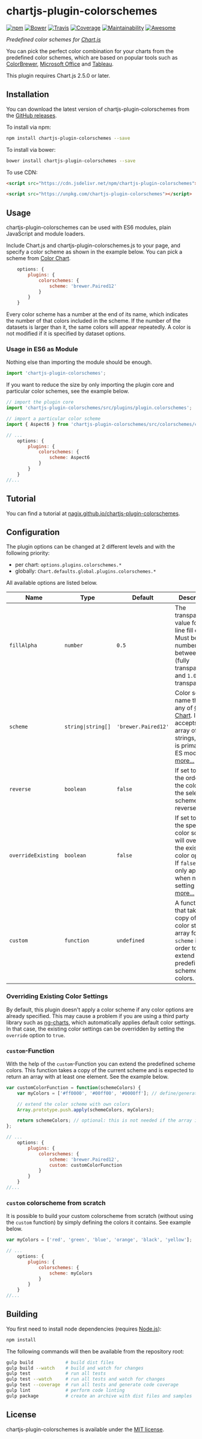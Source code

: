 # chartjs-plugin-colorschemes

[![npm](https://img.shields.io/npm/v/chartjs-plugin-colorschemes.svg?style=flat-square)](https://npmjs.com/package/chartjs-plugin-colorschemes) [![Bower](https://img.shields.io/bower/v/chartjs-plugin-colorschemes.svg?style=flat-square)](https://libraries.io/bower/chartjs-plugin-colorschemes) [![Travis](https://img.shields.io/travis/nagix/chartjs-plugin-colorschemes/master.svg?style=flat-square)](https://travis-ci.org/nagix/chartjs-plugin-colorschemes) [![Coverage](https://img.shields.io/codeclimate/coverage/nagix/chartjs-plugin-colorschemes.svg?style=flat-square)](https://codeclimate.com/github/nagix/chartjs-plugin-colorschemes)  [![Maintainability](https://img.shields.io/codeclimate/maintainability/nagix/chartjs-plugin-colorschemes.svg?style=flat-square)](https://codeclimate.com/github/nagix/chartjs-plugin-colorschemes) [![Awesome](https://awesome.re/badge-flat2.svg)](https://github.com/chartjs/awesome)

*Predefined color schemes for [Chart.js](https://www.chartjs.org)*

You can pick the perfect color combination for your charts from the predefined color schemes, which are based on popular tools such as [ColorBrewer](http://colorbrewer2.org), [Microsoft Office](https://products.office.com) and [Tableau](https://www.tableau.com).

This plugin requires Chart.js 2.5.0 or later.

## Installation

You can download the latest version of chartjs-plugin-colorschemes from the [GitHub releases](https://github.com/nagix/chartjs-plugin-colorschemes/releases/latest).

To install via npm:

```bash
npm install chartjs-plugin-colorschemes --save
```

To install via bower:

```bash
bower install chartjs-plugin-colorschemes --save
```

To use CDN:

```html
<script src="https://cdn.jsdelivr.net/npm/chartjs-plugin-colorschemes"></script>
```
```html
<script src="https://unpkg.com/chartjs-plugin-colorschemes"></script>
```

## Usage

chartjs-plugin-colorschemes can be used with ES6 modules, plain JavaScript and module loaders.

Include Chart.js and chartjs-plugin-colorschemes.js to your page, and specify a color scheme as shown in the example below. You can pick a scheme from [Color Chart](https://nagix.github.io/chartjs-plugin-colorschemes/colorchart.html).

```js
    options: {
        plugins: {
            colorschemes: {
                scheme: 'brewer.Paired12'
            }
        }
    }
```

Every color scheme has a number at the end of its name, which indicates the number of that colors included in the scheme. If the number of the datasets is larger than it, the same colors will appear repeatedly. A color is not modified if it is specified by dataset options.

### Usage in ES6 as Module

Nothing else than importing the module should be enough.

```js
import 'chartjs-plugin-colorschemes';
```

If you want to reduce the size by only importing the plugin core and particular color schemes, see the example below.

```js
// import the plugin core
import 'chartjs-plugin-colorschemes/src/plugins/plugin.colorschemes';

// import a particular color scheme
import { Aspect6 } from 'chartjs-plugin-colorschemes/src/colorschemes/colorschemes.office';

// ...
    options: {
        plugins: {
            colorschemes: {
                scheme: Aspect6
            }
        }
    }
//...
```

## Tutorial

You can find a tutorial at [nagix.github.io/chartjs-plugin-colorschemes](https://nagix.github.io/chartjs-plugin-colorschemes).

## Configuration

The plugin options can be changed at 2 different levels and with the following priority:

- per chart: `options.plugins.colorschemes.*`
- globally: `Chart.defaults.global.plugins.colorschemes.*`

All available options are listed below.

| Name | Type | Default | Description
| ---- | ---- | ------- | -----------
| `fillAlpha` | `number` | `0.5` | The transparency value for the line fill color. Must be a number between `0.0` (fully transparent) and `1.0` (no transparency).
| `scheme` | <code>string&#124;string[]</code> | `'brewer.Paired12'` | Color scheme name that is any of [Color Chart](https://nagix.github.io/chartjs-plugin-colorschemes/colorchart.html). It also accepts an array of color strings, which is primarily for ES modules. [more...](#usage-in-es6-as-module)
| `reverse` | `boolean` | `false` | If set to `true`, the order of the colors in the selected  scheme is reversed.
| `overrideExisting` | `boolean` | `false` | If set to `true`, the specified color scheme will override the existing color options. If `false`, it is only applied when no color setting exists. [more...](#overriding-existing-color-settings)
| `custom` | `function` | `undefined` | A function that takes a copy of the color string array for `scheme` in order to extend the predefined scheme colors. [more...](#custom-function)

### Overriding Existing Color Settings

By default, this plugin doesn't apply a color scheme if any color options are already specified. This may cause a problem if you are using a third party library such as [ng-charts](https://valor-software.com/ng2-charts/), which automatically applies default color settings. In that case, the existing color settings can be overridden by setting the `override` option to `true`.

### `custom`-Function

With the help of the `custom`-Function you can extend the predefined scheme colors. This function takes a copy of the current scheme and is expected to return an array with at least one element. See the example below.

```js
var customColorFunction = function(schemeColors) {
    var myColors = ['#ff0000', '#00ff00', '#0000ff']; // define/generate own colors

    // extend the color scheme with own colors
    Array.prototype.push.apply(schemeColors, myColors);

    return schemeColors; // optional: this is not needed if the array is modified in place
};

// ...
    options: {
        plugins: {
            colorschemes: {
                scheme: 'brewer.Paired12',
                custom: customColorFunction
            }
        }
    }
//...

```

### `custom` colorscheme from scratch

It is possible to build your custom colorscheme from scratch (without using the `custom` function) by simply defining the colors it contains. See example below.

```js
var myColors = ['red', 'green', 'blue', 'orange', 'black', 'yellow'];

// ...
    options: {
        plugins: {
            colorschemes: {
                scheme: myColors
            }
        }
    }
//...

```

## Building

You first need to install node dependencies (requires [Node.js](https://nodejs.org/)):

```bash
npm install
```

The following commands will then be available from the repository root:

```bash
gulp build            # build dist files
gulp build --watch    # build and watch for changes
gulp test             # run all tests
gulp test --watch     # run all tests and watch for changes
gulp test --coverage  # run all tests and generate code coverage
gulp lint             # perform code linting
gulp package          # create an archive with dist files and samples
```

## License

chartjs-plugin-colorschemes is available under the [MIT license](https://opensource.org/licenses/MIT).
